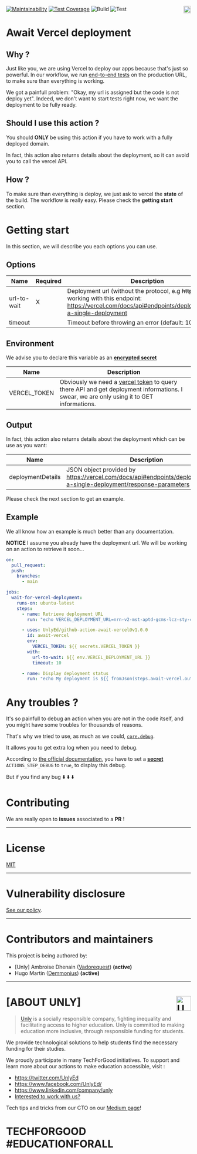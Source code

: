 <a href="https://unly.org"><img src="https://storage.googleapis.com/unly/images/ICON_UNLY.png" align="right" height="20" alt="Unly logo" title="Unly logo" /></a>
[![Maintainability](https://api.codeclimate.com/v1/badges/c0cb5c0cecadfb391a1a/maintainability)](https://codeclimate.com/github/UnlyEd/github-action-await-vercel/maintainability)
[![Test Coverage](https://api.codeclimate.com/v1/badges/c0cb5c0cecadfb391a1a/test_coverage)](https://codeclimate.com/github/UnlyEd/github-action-await-vercel/test_coverage)
![Build](https://github.com/UnlyEd/github-action-await-vercel/workflows/Build/badge.svg)
![Test](https://github.com/UnlyEd/github-action-await-vercel/workflows/Test/badge.svg)

# Await Vercel deployment

## Why ?
Just like you, we are using Vercel to deploy our apps because that's just so powerful. In our workflow, we run [end-to-end tests](https://www.cypress.io/) on the production URL, to make sure than everything is working.

We got a painfull problem: "Okay, my url is assigned but the code is not deploy yet". Indeed, we don't want to start tests right now, we want the deployment to be fully ready.

## Should I use this action ?
You should **ONLY** be using this action if you have to work with a fully deployed domain.

In fact, this action also returns details about the deployment, so it can avoid you to call the vercel API.

## How ?
To make sure than everything is deploy, we just ask to vercel the **state** of the build.
The workflow is really easy. Please check the **getting start** section.


# Getting start
In this section, we will describe you each options you can use.
## Options
Name | Required | Description
---  | --- |---
url-to-wait|X|Deployment url (without the protocol, e.g ~~https~~) or any url working with this endpoint: https://vercel.com/docs/api#endpoints/deployments/get-a-single-deployment
timeout| |Timeout before throwing an error (default: 10seconds)

## Environment
We advise you to declare this variable as an **[encrypted secret](https://docs.github.com/en/free-pro-team@latest/actions/reference/encrypted-secrets)**

Name | Description
--- | ---
VERCEL_TOKEN | Obviously we need a [vercel token](https://vercel.com/account/tokens) to query there API and get deployment informations. I swear, we are only using it to GET informations.

## Output
In fact, this action also returns details about the deployment which can be use as you want:

Name | Description
--- | ---
deploymentDetails | JSON object provided by https://vercel.com/docs/api#endpoints/deployments/get-a-single-deployment/response-parameters

Please check the next section to get an example.
## Example
We all know how an example is much better than any documentation.


**NOTICE** I assume you already have the deployment url. We will be working on an action to retrieve it soon... 
```yaml
on:
  pull_request:
  push:
    branches:
      - main

jobs:
  wait-for-vercel-deployment:
    runs-on: ubuntu-latest
    steps:
      - name: Retrieve deployment URL
        run: "echo VERCEL_DEPLOYMENT_URL=nrn-v2-mst-aptd-gcms-lcz-sty-c1-hfq88g3jt.vercel.app >> $GITHUB_ENV"

      - uses: UnlyEd/github-action-await-vercel@v1.0.0
        id: await-vercel
        env:
          VERCEL_TOKEN: ${{ secrets.VERCEL_TOKEN }}
        with:
          url-to-wait: ${{ env.VERCEL_DEPLOYMENT_URL }}
          timeout: 10

      - name: Display deployment status
        run: "echo My deployment is ${{ fromJson(steps.await-vercel.outputs.deploymentDetails).readyState }}"
```

# Any troubles ?
It's so painfull to debug an action when you are not in the code itself, and you might have some troubles for thousands of reasons.

That's why we tried to use, as much as we could, [`core.debug`](https://github.com/actions/toolkit/blob/main/docs/action-debugging.md#step-debug-logs).

It allows you to get extra log when you need to debug.

According to [the official documentation](https://github.com/actions/toolkit/blob/main/docs/action-debugging.md#how-to-access-step-debug-logs), you have to set a [**secret**](https://help.github.com/en/actions/automating-your-workflow-with-github-actions/creating-and-using-encrypted-secrets#creating-encrypted-secrets) `ACTIONS_STEP_DEBUG` to `true`, to display this debug.

But if you find any bug :arrow_down: :arrow_down: :arrow_down:

# Contributing
We are really open to **issues** associated to a **PR** !

---

# License
[MIT](./LICENSE)

---

# Vulnerability disclosure

[See our policy](https://github.com/UnlyEd/Unly).

---

# Contributors and maintainers

This project is being authored by:

- [Unly] Ambroise Dhenain ([Vadorequest](https://github.com/vadorequest)) **(active)**
- Hugo Martin ([Demmonius](https://github.com/demmonius)) **(active)**

---

# **[ABOUT UNLY]** <a href="https://unly.org"><img src="https://storage.googleapis.com/unly/images/ICON_UNLY.png" height="40" align="right" alt="Unly logo" title="Unly logo" /></a>

> [Unly](https://unly.org) is a socially responsible company, fighting inequality and facilitating access to higher education.
> Unly is committed to making education more inclusive, through responsible funding for students.

We provide technological solutions to help students find the necessary funding for their studies.

We proudly participate in many TechForGood initiatives. To support and learn more about our actions to make education accessible, visit :

- https://twitter.com/UnlyEd
- https://www.facebook.com/UnlyEd/
- https://www.linkedin.com/company/unly
- [Interested to work with us?](https://jobs.zenploy.io/unly/about)

Tech tips and tricks from our CTO on our [Medium page](https://medium.com/unly-org/tech/home)!

# TECHFORGOOD #EDUCATIONFORALL
